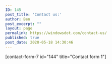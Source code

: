 ```yaml
---
ID: 145
post_title: 'Contact us:'
author: Ben
post_excerpt: ""
layout: page
permalink: https://windowsdot.com/contact-us/
published: true
post_date: 2020-05-18 14:30:46
---
```

[contact-form-7 id="144" title="Contact form 1"]